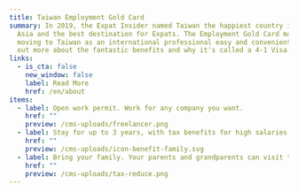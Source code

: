 ```yaml
---
title: Taiwan Employment Gold Card
summary: In 2019, the Expat Insider named Taiwan the happiest country in East
  Asia and the best destination for Expats. The Employment Gold Card makes
  moving to Taiwan as an international professional easy and convenient. Find
  out more about the fantastic benefits and why it's called a 4-1 Visa.
links:
  - is_cta: false
    new_window: false
    label: Read More
    href: /en/about
items:
  - label: Open work permit. Work for any company you want.
    href: ""
    preview: /cms-uploads/freelancer.png
  - label: Stay for up to 3 years, with tax benefits for high salaries.
    href: ""
    preview: /cms-uploads/icon-benefit-family.svg
  - label: Bring your family. Your parents and grandparents can visit too!
    href: ""
    preview: /cms-uploads/tax-reduce.png
---
```

<!-- This text will never be seen -->
